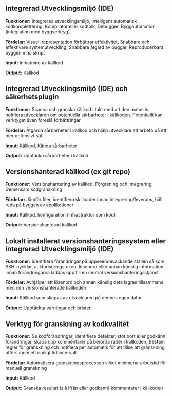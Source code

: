 ## Integrerad Utvecklingsmiljö (IDE)
**Funktioner:**
Integrerad utvecklingsmiljö, Intelligent automatisk kodkomplettering, Kompilator eller kodtolk, Debugger, Byggautomation (integration med byggverktyg)

**Fördelar:**
Visuell representation förbättrar effektivitet, Snabbare och effektivare systemutveckling, Snabbare åtgärd av buggar, Reproducerbara byggen mha skript

**Input:**
Inmatning av källkod 

**Output:**
Källkod

  
## Integrerad Utvecklingsmiljö (IDE) och säkerhetsplugin
**Funktioner:**
Scanna och granska källkod i takt med att den matas in, notifiera utvecklaren om potentiella sårbarheter i källkoden. Potentiellt kan verktyget även föreslå förbättringar

**Fördelar:**
Åtgärda sårbarheter i källkod och hjälp utvecklare att arbeta på ett mer defensivt sätt

**Input:**
Källkod, Kända sårbarheter

**Output:**
Upptäcka sårbarheter i källkod

  
## Versionshanterad källkod (ex git repo)
**Funktioner:**
Versionshantering av källkod, Förgrening och integrering, Gemensam kodgranskning

**Fördelar:**
Jämför filer, identifiera skillnader innan integrering/leverans, håll reda på byggen av applikationer

**Input:**
Källkod, konfiguration (infrastruktur som kod)

**Output:**
Versionshanterad källkod

  
## Lokalt installerat versionshanteringssystem eller integrerad Utvecklingsmiljö (IDE)
**Funktioner:**
Identifiera förändringar på uppseendeväckande ställen så som SSH-nycklar, auktoriseringstoken, lösenord eller annan känslig information innan förändringarna laddas upp till en central versionshanteringsstjänst

**Fördelar:**
Avhjälper att lösenord och annan känslig data lagras tillsammans med den versionshanterade källkoden

**Input:**
Källkod som skapas av utvecklaren på dennes egen dator 

**Output:**
Upptäckta varningar och brister

  
## Verktyg för granskning av kodkvalitet
**Funktioner:**
Se kodförändringar, identifiera defekter, stöt bort eller godkänn förändringar, skapa upp kommentarer på berörda rader i källkoden, Bestäm regler för granskning och notifiera per automatik för att tillse att granskning utförs inom ett rimligt tidsintervall

**Fördelar:**
Automatisera granskningsprocessen vilket minimerar arbetstid för manuell granskning

**Input:**
Källkod

**Output:**
Granska resultat (slå ifrån eller godkänn) kommentarer i källkoden